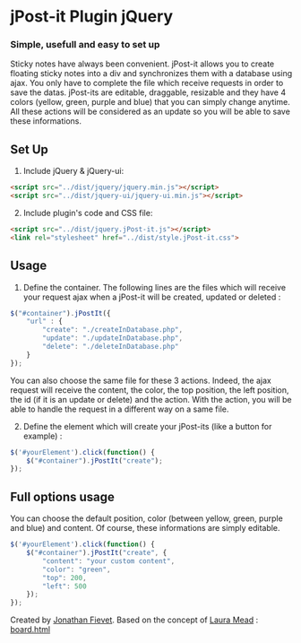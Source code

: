 # jPost-it Plugin jQuery

### Simple, usefull and easy to set up

Sticky notes have always been convenient. jPost-it allows you to create floating sticky notes into a div and synchronizes them with a database using ajax. You only have to complete the file which receive requests in order to save the datas.
jPost-its are editable, draggable, resizable and they have 4 colors (yellow, green, purple and blue) that you can simply change anytime. All these actions will be considered as an update so you will be able to save these informations.

## Set Up

1. Include jQuery & jQuery-ui:

```html
<script src="../dist/jquery/jquery.min.js"></script>
<script src="../dist/jquery-ui/jquery-ui.min.js"></script>
```

2. Include plugin's code and CSS file:

```html
<script src="../dist/jquery.jPost-it.js"></script>
<link rel="stylesheet" href="../dist/style.jPost-it.css">
```

## Usage

1. Define the container. The following lines are the files which will receive your request ajax when a jPost-it will be created, updated or deleted :

```javascript
$("#container").jPostIt({
	"url" : {
		"create": "./createInDatabase.php",
		"update": "./updateInDatabase.php",
		"delete": "./deleteInDatabase.php"
	}
});
```
You can also choose the same file for these 3 actions. Indeed, the ajax request will receive the content, the color, the top position, the left position, the id (if it is an update or delete) and the action. With the action, you will be able to handle the request in a different way on a same file.

2. Define the element which will create your jPost-its (like a button for example) :

```javascript
$('#yourElement').click(function() {
	$("#container").jPostIt("create");
});
```

## Full options usage

You can choose the default position, color (between yellow, green, purple and blue) and content. Of course, these informations are simply editable.

```javascript
$('#yourElement').click(function() {
	$("#container").jPostIt("create", {
		"content": "your custom content",
		"color": "green",
		"top": 200,
		"left": 500
	});
});
```

Created by [Jonathan Fievet](https://github.com/jonathanfievet). 
Based on the concept of [Laura Mead](https://github.com/shmeadyy) : [board.html](https://gist.github.com/shmeadyy/7324662)
